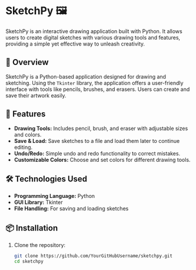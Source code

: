 # SketchPy 🖼️

SketchPy is an interactive drawing application built with Python. It allows users to create digital sketches with various drawing tools and features, providing a simple yet effective way to unleash creativity.

## 📜 Overview

SketchPy is a Python-based application designed for drawing and sketching. Using the `Tkinter` library, the application offers a user-friendly interface with tools like pencils, brushes, and erasers. Users can create and save their artwork easily.

## 🚀 Features

- **Drawing Tools:** Includes pencil, brush, and eraser with adjustable sizes and colors.
- **Save & Load:** Save sketches to a file and load them later to continue editing.
- **Undo/Redo:** Simple undo and redo functionality to correct mistakes.
- **Customizable Colors:** Choose and set colors for different drawing tools.

## 🛠️ Technologies Used

- **Programming Language:** Python
- **GUI Library:** Tkinter
- **File Handling:** For saving and loading sketches

## 📦 Installation

1. Clone the repository:

   ```bash
   git clone https://github.com/YourGitHubUsername/sketchpy.git
   cd sketchpy
